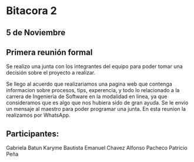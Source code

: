 # Bitacora 2

## 5 de Noviembre

## Primera reunión formal

Se realizo una junta con los integrantes del equipo para poder tomar una decisión
sobre el proyecto a realizar.

Se llego al acuerdo que realizariamos una pagina web que contenga informacion sobre procesos, tips, 
experencia, y todo lo relacionado a la carrera de Ingenieria de Software en la modalidad en linea,
ya que consideramos que es algo que nos hubiera sido de gran ayuda.
Se le envio un mensaje al maestro para poder programar una junta.
En esta reunion la realizamos por WhatsApp.

## Participantes:
Gabriela Batun
Karyme Bautista
Emanuel Chavez
Alfonso Pacheco
Patricio Peña
